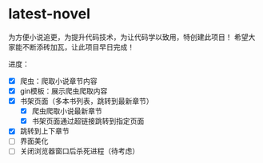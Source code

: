 # latest-novel
为方便小说追更，为提升代码技术，为让代码学以致用，特创建此项目！
希望大家能不断添砖加瓦，让此项目早日完成！

进度：

- [x] 爬虫：爬取小说章节内容
- [x] gin模板：展示爬虫爬取内容
- [x] 书架页面（多本书列表，跳转到最新章节）
  - [x] 爬虫爬取小说最新章节
  - [x] 书架页面通过超链接跳转到指定页面
- [x] 跳转到上下章节
- [ ] 界面美化
- [ ] 关闭浏览器窗口后杀死进程（待考虑）